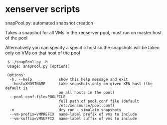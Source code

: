 # xenserver scripts

snapPool.py: automated snapshot creation

 Takes a snapshot for all VMs in the xenserver pool, must run on master host of the pool
 
 Alternatively you can specify a specific host so the snapshots will be taken only on VMs on that host of the pool
 
```
 $ ./snapPool.py -h
 Usage: snapPool.py [options]

 Options:
  -h, --help            show this help message and exit
  --host=XHOSTNAME      take snapshots only on given XEN host (the default is
                        on all hosts in the pool)
  --pool-conf-file=POOLFILE
                        full path of pool.conf file (default
                        /etc/xensource/pool.conf)
  -n                    dry run - simulate snapshots
  --vm-prefix=VMPREFIX  name-label prefix of vms to include
  --vm-suffix=VMSUFFIX  name-label suffix of vms to include
```

